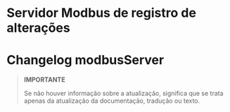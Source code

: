 # Servidor Modbus de registro de alterações

# Changelog modbusServer

>**IMPORTANTE**
>
>Se não houver informação sobre a atualização, significa que se trata apenas da atualização da documentação, tradução ou texto.

